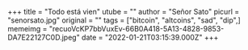 +++
title = "Todo está vien"
utube = ""
author = "Señor Sato"
picurl = "senorsato.jpg"
original = ""
tags = ["bitcoin", "altcoins", "sad", "dip",]
memeimg = "recuoVcKP7bbVuxEv-66B0A418-5A13-4828-9853-DA7E22127C0D.jpeg"
date = "2022-01-21T03:15:39.000Z"
+++